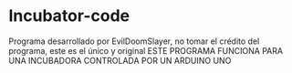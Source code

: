 # Incubator-code
Programa desarrollado por EvilDoomSlayer, no tomar el crédito del programa, este es el único y original
ESTE PROGRAMA FUNCIONA PARA UNA INCUBADORA CONTROLADA POR UN ARDUINO UNO
